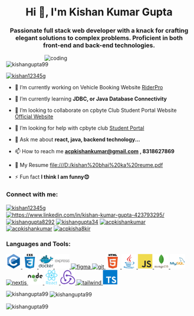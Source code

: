 <h1 align="center">Hi 👋, I'm Kishan Kumar Gupta</h1>
<h3 align="center">Passionate full stack web developer with a knack for crafting elegant solutions to complex problems. Proficient in both front-end and back-end technologies.</h3>

<img align="right" alt="coding" width="400" src="https://user-images.githubusercontent.com/55389276/140866485-8fb1c876-9a8f-4d6a-98dc-08c4981eaf70.gif" >

<p align="left"> <img src="https://komarev.com/ghpvc/?username=kishangupta99&label=Profile%20views&color=0e75b6&style=flat" alt="kishangupta99" /> </p>

<p align="left"> <a href="https://twitter.com/kishan12345g" target="blank"><img src="https://img.shields.io/twitter/follow/kishan12345g?logo=twitter&style=for-the-badge" alt="kishan12345g" /></a> </p>

- 🔭 I’m currently working on Vehicle Booking Website [RiderPro](https://github.com/kishangupta99/RiderPro.git)

- 🌱 I’m currently learning **JDBC, or Java Database Connectivity**

- 👯 I’m looking to collaborate on cpbyte Club Student Portal Website [Official Website](https://github.com/Nemesis-AS/cpbyte-student-portal.git)

- 🤝 I’m looking for help with cpbyte club [Student Portal](https://github.com/Nemesis-AS/cpbyte-student-portal.git)

- 💬 Ask me about **react, java, backend technology...**

- 📫 How to reach me **acpkishankumar@gmail.com , 8318627869**

- 📄 My Resume [file:///D:/kishan%20bhai%20ka%20reume.pdf](file:///D:/kishan%20bhai%20ka%20reume.pdf)

- ⚡ Fun fact **I think I am funny😊**

<h3 align="left">Connect with me:</h3>
<p align="left">
<a href="https://twitter.com/kishan12345g" target="blank"><img align="center" src="https://raw.githubusercontent.com/rahuldkjain/github-profile-readme-generator/master/src/images/icons/Social/twitter.svg" alt="kishan12345g" height="30" width="40" /></a>
<a href="https://linkedin.com/in/https://www.linkedin.com/in/kishan-kumar-gupta-423793295/" target="blank"><img align="center" src="https://raw.githubusercontent.com/rahuldkjain/github-profile-readme-generator/master/src/images/icons/Social/linked-in-alt.svg" alt="https://www.linkedin.com/in/kishan-kumar-gupta-423793295/" height="30" width="40" /></a>
<a href="https://instagram.com/kishangupta8292" target="blank"><img align="center" src="https://raw.githubusercontent.com/rahuldkjain/github-profile-readme-generator/master/src/images/icons/Social/instagram.svg" alt="kishangupta8292" height="30" width="40" /></a>
<a href="https://www.codechef.com/users/kishangupta34" target="blank"><img align="center" src="https://cdn.jsdelivr.net/npm/simple-icons@3.1.0/icons/codechef.svg" alt="kishangupta34" height="30" width="40" /></a>
<a href="https://www.hackerrank.com/acpkishankumar" target="blank"><img align="center" src="https://raw.githubusercontent.com/rahuldkjain/github-profile-readme-generator/master/src/images/icons/Social/hackerrank.svg" alt="acpkishankumar" height="30" width="40" /></a>
<a href="https://www.leetcode.com/acpkishankumar" target="blank"><img align="center" src="https://raw.githubusercontent.com/rahuldkjain/github-profile-readme-generator/master/src/images/icons/Social/leet-code.svg" alt="acpkishankumar" height="30" width="40" /></a>
<a href="https://auth.geeksforgeeks.org/user/acpkisha8kir" target="blank"><img align="center" src="https://raw.githubusercontent.com/rahuldkjain/github-profile-readme-generator/master/src/images/icons/Social/geeks-for-geeks.svg" alt="acpkisha8kir" height="30" width="40" /></a>
</p>

<h3 align="left">Languages and Tools:</h3>
<p align="left"> <a href="https://www.cprogramming.com/" target="_blank" rel="noreferrer"> <img src="https://raw.githubusercontent.com/devicons/devicon/master/icons/c/c-original.svg" alt="c" width="40" height="40"/> </a> <a href="https://www.w3schools.com/css/" target="_blank" rel="noreferrer"> <img src="https://raw.githubusercontent.com/devicons/devicon/master/icons/css3/css3-original-wordmark.svg" alt="css3" width="40" height="40"/> </a> <a href="https://www.docker.com/" target="_blank" rel="noreferrer"> <img src="https://raw.githubusercontent.com/devicons/devicon/master/icons/docker/docker-original-wordmark.svg" alt="docker" width="40" height="40"/> </a> <a href="https://expressjs.com" target="_blank" rel="noreferrer"> <img src="https://raw.githubusercontent.com/devicons/devicon/master/icons/express/express-original-wordmark.svg" alt="express" width="40" height="40"/> </a> <a href="https://www.figma.com/" target="_blank" rel="noreferrer"> <img src="https://www.vectorlogo.zone/logos/figma/figma-icon.svg" alt="figma" width="40" height="40"/> </a> <a href="https://git-scm.com/" target="_blank" rel="noreferrer"> <img src="https://www.vectorlogo.zone/logos/git-scm/git-scm-icon.svg" alt="git" width="40" height="40"/> </a> <a href="https://www.w3.org/html/" target="_blank" rel="noreferrer"> <img src="https://raw.githubusercontent.com/devicons/devicon/master/icons/html5/html5-original-wordmark.svg" alt="html5" width="40" height="40"/> </a> <a href="https://www.java.com" target="_blank" rel="noreferrer"> <img src="https://raw.githubusercontent.com/devicons/devicon/master/icons/java/java-original.svg" alt="java" width="40" height="40"/> </a> <a href="https://developer.mozilla.org/en-US/docs/Web/JavaScript" target="_blank" rel="noreferrer"> <img src="https://raw.githubusercontent.com/devicons/devicon/master/icons/javascript/javascript-original.svg" alt="javascript" width="40" height="40"/> </a> <a href="https://www.mongodb.com/" target="_blank" rel="noreferrer"> <img src="https://raw.githubusercontent.com/devicons/devicon/master/icons/mongodb/mongodb-original-wordmark.svg" alt="mongodb" width="40" height="40"/> </a> <a href="https://www.mysql.com/" target="_blank" rel="noreferrer"> <img src="https://raw.githubusercontent.com/devicons/devicon/master/icons/mysql/mysql-original-wordmark.svg" alt="mysql" width="40" height="40"/> </a> <a href="https://nextjs.org/" target="_blank" rel="noreferrer"> <img src="https://cdn.worldvectorlogo.com/logos/nextjs-2.svg" alt="nextjs" width="40" height="40"/> </a> <a href="https://nodejs.org" target="_blank" rel="noreferrer"> <img src="https://raw.githubusercontent.com/devicons/devicon/master/icons/nodejs/nodejs-original-wordmark.svg" alt="nodejs" width="40" height="40"/> </a> <a href="https://reactjs.org/" target="_blank" rel="noreferrer"> <img src="https://raw.githubusercontent.com/devicons/devicon/master/icons/react/react-original-wordmark.svg" alt="react" width="40" height="40"/> </a> <a href="https://redux.js.org" target="_blank" rel="noreferrer"> <img src="https://raw.githubusercontent.com/devicons/devicon/master/icons/redux/redux-original.svg" alt="redux" width="40" height="40"/> </a> <a href="https://tailwindcss.com/" target="_blank" rel="noreferrer"> <img src="https://www.vectorlogo.zone/logos/tailwindcss/tailwindcss-icon.svg" alt="tailwind" width="40" height="40"/> </a> <a href="https://www.typescriptlang.org/" target="_blank" rel="noreferrer"> <img src="https://raw.githubusercontent.com/devicons/devicon/master/icons/typescript/typescript-original.svg" alt="typescript" width="40" height="40"/> </a> </p>

<p><img align="left" src="https://github-readme-stats.vercel.app/api/top-langs?username=kishangupta99&show_icons=true&locale=en&layout=compact" alt="kishangupta99" /></p>

<p>&nbsp;<img align="center" src="https://github-readme-stats.vercel.app/api?username=kishangupta99&show_icons=true&locale=en" alt="kishangupta99" /></p>

<p><img align="center" src="https://github-readme-streak-stats.herokuapp.com/?user=kishangupta99&" alt="kishangupta99" /></p>
